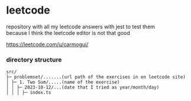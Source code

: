 # leetcode

repository with all my leetcode answers with jest to test them  
because I think the leetcode editor is not that good

https://leetcode.com/u/carmogui/

### directory structure

```
src/
├─ problemset/.......(url path of the exercises in on leetcode site)
│ ├─ 1. Two Sum/.....(name of the exercise)
│ │ ├─ 2023-10-12/...(date that I tried as year/month/day)
│ │ │ ├─ index.ts
```
